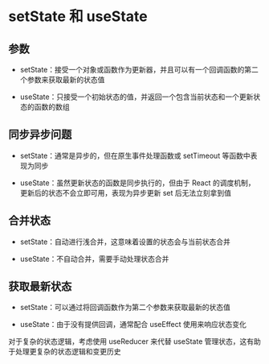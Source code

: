 # setState 和 useState [](#setstate-usestate)

## 参数 [](#参数)

- setState：接受一个对象或函数作为更新器，并且可以有一个回调函数的第二个参数来获取最新的状态值

- useState：只接受一个初始状态的值，并返回一个包含当前状态和一个更新状态的函数的数组

## 同步异步问题 [](#同步异步问题)

- setState：通常是异步的，但在原生事件处理函数或 setTimeout 等函数中表现为同步

- useState：虽然更新状态的函数是同步执行的，但由于 React 的调度机制，更新后的状态不会立即可用，表现为异步更新 set 后无法立刻拿到值

## 合并状态 [](#合并状态)

- setState：自动进行浅合并，这意味着设置的状态会与当前状态合并

- useState：不自动合并，需要手动处理状态合并

## 获取最新状态 [](#获取最新状态)

- setState：可以通过将回调函数作为第二个参数来获取最新的状态值

- useState：由于没有提供回调，通常配合 useEffect 使用来响应状态变化

对于复杂的状态逻辑，考虑使用 useReducer 来代替 useState 管理状态，这有助于处理更复杂的状态逻辑和变更历史
